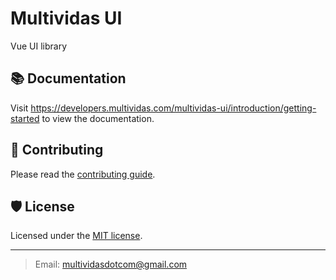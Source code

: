 # Multividas UI

Vue UI library

## 📚 Documentation

Visit <https://developers.multividas.com/multividas-ui/introduction/getting-started> to view the documentation.

## 🤝 Contributing

Please read the [contributing guide](https://github.com/multividas/.github/blob/main/CONTRIBUTING.md).

## 🛡️ License

Licensed under the [MIT license](https://github.com/multividas/.github/blob/main/LICENSE).

---

> Email: multividasdotcom@gmail.com
